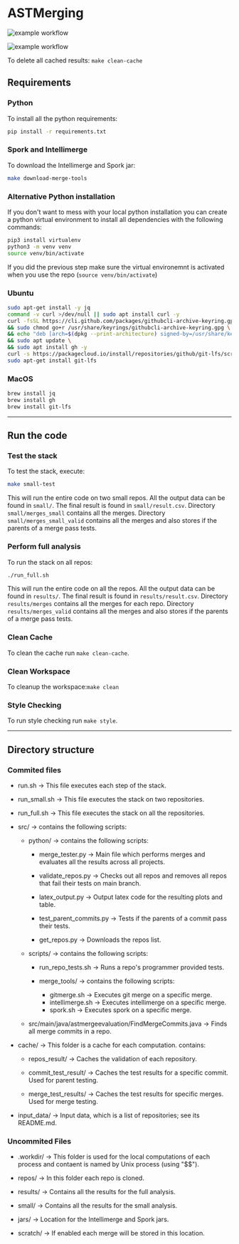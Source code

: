 # ASTMerging

![example workflow](https://github.com/benedikt-schesch/AST-Merging-Evaluation/actions/workflows/small-test.yml/badge.svg)

![example workflow](https://github.com/benedikt-schesch/AST-Merging-Evaluation/actions/workflows/check-style.yml/badge.svg)

To delete all cached results: `make clean-cache`

## Requirements

### Python

To install all the python requirements:

```bash
pip install -r requirements.txt
```

### Spork and Intellimerge

To download the Intellimerge and Spork jar:

```bash
make download-merge-tools
```

### Alternative Python installation

If you don't want to mess with your local python installation you can create a python virtual environment to install all dependencies with the following commands:

```bash
pip3 install virtualenv
python3 -m venv venv
source venv/bin/activate
```

If you did the previous step make sure the virtual environemnt is activated when you use the repo (`source venv/bin/activate`)

### Ubuntu

```bash
sudo apt-get install -y jq
command -v curl >/dev/null || sudo apt install curl -y
curl -fsSL https://cli.github.com/packages/githubcli-archive-keyring.gpg | sudo dd of=/usr/share/keyrings/githubcli-archive-keyring.gpg \
&& sudo chmod go+r /usr/share/keyrings/githubcli-archive-keyring.gpg \
&& echo "deb [arch=$(dpkg --print-architecture) signed-by=/usr/share/keyrings/githubcli-archive-keyring.gpg] https://cli.github.com/packages stable main" | sudo tee /etc/apt/sources.list.d/github-cli.list > /dev/null \
&& sudo apt update \
&& sudo apt install gh -y
curl -s https://packagecloud.io/install/repositories/github/git-lfs/script.deb.sh | sudo bash
sudo apt-get install git-lfs
```

### MacOS

```bash
brew install jq
brew install gh
brew install git-lfs
```

---

## Run the code

### Test the stack

To test the stack, execute:

```bash
make small-test
```

This will run the entire code on two small repos.
All the output data can be found in `small/`.
The final result is found in `small/result.csv`.
Directory `small/merges_small` contains all the merges.
Directory `small/merges_small_valid` contains all the merges and also stores if the parents of a merge pass tests.

### Perform full analysis

To run the stack on all repos:

```bash
./run_full.sh
```

This will run the entire code on all the repos.
All the output data can be found in `results/`.
The final result is found in `results/result.csv`.
Directory `results/merges` contains all the merges for each repo.
Directory `results/merges_valid` contains all the merges and also stores if the parents of a merge pass tests.

### Clean Cache

To clean the cache run `make clean-cache`.

### Clean Workspace

To cleanup the workspace:`make clean`

### Style Checking

To run style checking run `make style`.

---

## Directory structure

### Commited files

* run.sh -> This file executes each step of the stack.

* run_small.sh -> This file executes the stack on two repositories.

* run_full.sh -> This file executes the stack on all the repositories.

* src/ -> contains the following scripts:

  * python/ -> contains the following scripts:

    * merge_tester.py -> Main file which performs merges and evaluates all the results across all projects.

    * validate_repos.py -> Checks out all repos and removes all repos that fail their tests on main branch.

    * latex_output.py -> Output latex code for the resulting plots and table.

    * test_parent_commits.py -> Tests if the parents of a commit pass their tests.

    * get_repos.py -> Downloads the repos list.

  * scripts/ -> contains the following scripts:
    * run_repo_tests.sh -> Runs a repo's programmer provided tests.

    * merge_tools/ -> contains the following scripts:
      * gitmerge.sh -> Executes git merge on a specific merge.
      * intellimerge.sh -> Executes intellimerge on a specific merge.
      * spork.sh -> Executes spork on a specific merge.

  * src/main/java/astmergeevaluation/FindMergeCommits.java -> Finds all merge commits in a repo.

* cache/ -> This folder is a cache for each computation. contains:

  * repos_result/ -> Caches the validation of each repository.

  * commit_test_result/ -> Caches the test results for a specific commit. Used for parent testing.

  * merge_test_results/ -> Caches the test results for specific merges. Used for merge testing.

* input_data/ -> Input data, which is a list of repositories; see its README.md.

### Uncommited Files

* .workdir/ -> This folder is used for the local computations of each process and contaent is named by Unix process (using "$$").

* repos/ -> In this folder each repo is cloned.

* results/ -> Contains all the results for the full analysis.

* small/ -> Contains all the results for the small analysis.

* jars/ -> Location for the Intellimerge and Spork jars.

* scratch/ -> If enabled each merge will be stored in this location.
